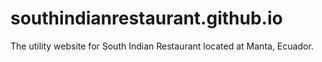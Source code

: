 # southindianrestaurant.github.io
The utility website for South Indian Restaurant located at Manta, Ecuador.
